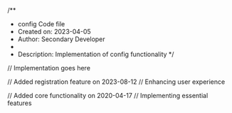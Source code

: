 /**
 * config Code file
 * Created on: 2023-04-05
 * Author: Secondary Developer
 *
 * Description: Implementation of config functionality
 */
 
// Implementation goes here


// Added registration feature on 2023-08-12
// Enhancing user experience

// Added core functionality on 2020-04-17
// Implementing essential features

